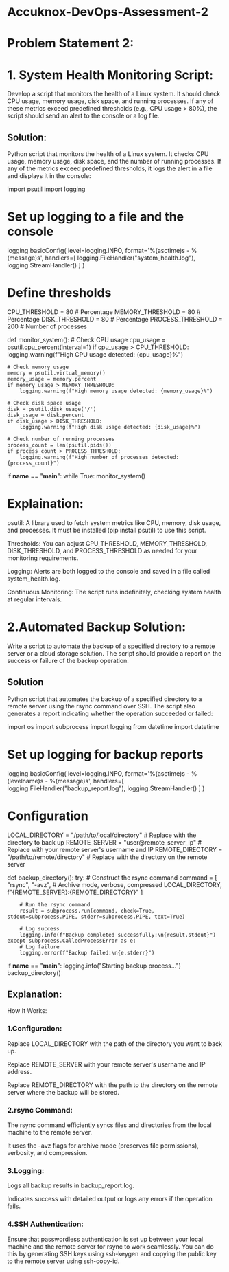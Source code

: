 # Accuknox-DevOps-Assessment-2

# Problem Statement 2: 

# 1. System Health Monitoring Script: 
Develop a script that monitors the health of a Linux system. It should check CPU usage, memory usage, disk space, and running processes. If any of these metrics exceed predefined thresholds (e.g., CPU usage > 80%), the script should send an alert to the console or a log file.

## Solution:
Python script that monitors the health of a Linux system. It checks CPU usage, memory usage, disk space, and the number of running processes. If any of the metrics exceed predefined thresholds, it logs the alert in a file and displays it in the console:

import psutil
import logging

# Set up logging to a file and the console
logging.basicConfig(
    level=logging.INFO,
    format='%(asctime)s - %(message)s',
    handlers=[
        logging.FileHandler("system_health.log"),
        logging.StreamHandler()
    ]
)

# Define thresholds
CPU_THRESHOLD = 80  # Percentage
MEMORY_THRESHOLD = 80  # Percentage
DISK_THRESHOLD = 80  # Percentage
PROCESS_THRESHOLD = 200  # Number of processes

def monitor_system():
    # Check CPU usage
    cpu_usage = psutil.cpu_percent(interval=1)
    if cpu_usage > CPU_THRESHOLD:
        logging.warning(f"High CPU usage detected: {cpu_usage}%")

    # Check memory usage
    memory = psutil.virtual_memory()
    memory_usage = memory.percent
    if memory_usage > MEMORY_THRESHOLD:
        logging.warning(f"High memory usage detected: {memory_usage}%")

    # Check disk space usage
    disk = psutil.disk_usage('/')
    disk_usage = disk.percent
    if disk_usage > DISK_THRESHOLD:
        logging.warning(f"High disk usage detected: {disk_usage}%")

    # Check number of running processes
    process_count = len(psutil.pids())
    if process_count > PROCESS_THRESHOLD:
        logging.warning(f"High number of processes detected: {process_count}")

if __name__ == "__main__":
    while True:
        monitor_system()

# Explaination:        
psutil: A library used to fetch system metrics like CPU, memory, disk usage, and processes. It must be installed (pip install psutil) to use this script.

Thresholds: You can adjust CPU_THRESHOLD, MEMORY_THRESHOLD, DISK_THRESHOLD, and PROCESS_THRESHOLD as needed for your monitoring requirements.

Logging: Alerts are both logged to the console and saved in a file called system_health.log.

Continuous Monitoring: The script runs indefinitely, checking system health at regular intervals.

# 2.Automated Backup Solution: 
Write a script to automate the backup of a specified directory to a remote server or a cloud storage solution. The script should provide a report on the success or failure of the backup operation. 

## Solution
Python script that automates the backup of a specified directory to a remote server using the rsync command over SSH. The script also generates a report indicating whether the operation succeeded or failed:

import os
import subprocess
import logging
from datetime import datetime

# Set up logging for backup reports
logging.basicConfig(
    level=logging.INFO,
    format='%(asctime)s - %(levelname)s - %(message)s',
    handlers=[
        logging.FileHandler("backup_report.log"),
        logging.StreamHandler()
    ]
)

# Configuration
LOCAL_DIRECTORY = "/path/to/local/directory"  # Replace with the directory to back up
REMOTE_SERVER = "user@remote_server_ip"  # Replace with your remote server's username and IP
REMOTE_DIRECTORY = "/path/to/remote/directory"  # Replace with the directory on the remote server

def backup_directory():
    try:
        # Construct the rsync command
        command = [
            "rsync",
            "-avz",  # Archive mode, verbose, compressed
            LOCAL_DIRECTORY,
            f"{REMOTE_SERVER}:{REMOTE_DIRECTORY}"
        ]
        
        # Run the rsync command
        result = subprocess.run(command, check=True, stdout=subprocess.PIPE, stderr=subprocess.PIPE, text=True)
        
        # Log success
        logging.info(f"Backup completed successfully:\n{result.stdout}")
    except subprocess.CalledProcessError as e:
        # Log failure
        logging.error(f"Backup failed:\n{e.stderr}")

if __name__ == "__main__":
    logging.info("Starting backup process...")
    backup_directory()

## Explanation:

How It Works:
### 1.Configuration:

Replace LOCAL_DIRECTORY with the path of the directory you want to back up.

Replace REMOTE_SERVER with your remote server's username and IP address.

Replace REMOTE_DIRECTORY with the path to the directory on the remote server where the backup will be stored.

### 2.rsync Command:

The rsync command efficiently syncs files and directories from the local machine to the remote server.

It uses the -avz flags for archive mode (preserves file permissions), verbosity, and compression.

### 3.Logging:

Logs all backup results in backup_report.log.

Indicates success with detailed output or logs any errors if the operation fails.

### 4.SSH Authentication:

Ensure that passwordless authentication is set up between your local machine and the remote server for rsync to work seamlessly. You can do this by generating SSH keys using ssh-keygen and copying the public key to the remote server using ssh-copy-id.


